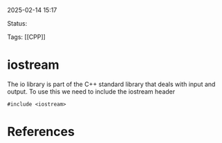 2025-02-14 15:17 

Status: 

Tags: [[CPP]]

# iostream

The io library is part of the C++ standard library that deals with input and output. To use this we need to include the iostream header

```
#include <iostream> 
```
# References
